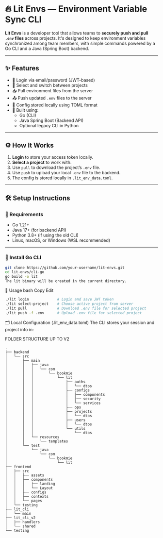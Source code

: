# 🔥 Lit Envs — Environment Variable Sync CLI

**Lit Envs** is a developer tool that allows teams to **securely push and pull `.env` files** across projects. It's designed to keep environment variables synchronized among team members, with simple commands powered by a Go CLI and a Java (Spring Boot) backend.

---

## ✨ Features

- 🔐 Login via email/password (JWT-based)
- 📁 Select and switch between projects
- 📥 Pull environment files from the server
- 📤 Push updated `.env` files to the server
- 📝 Config stored locally using TOML format
- 🧩 Built using:
  - Go (CLI)
  - Java Spring Boot (Backend API)
  - Optional legacy CLI in Python

---

## ⚙️ How It Works

1. **Login** to store your access token locally.
2. **Select a project** to work with.
3. Use `pull` to download the project’s `.env` file.
4. Use `push` to upload your local `.env` file to the backend.
5. The config is stored locally in `.lit_env_data.toml`.

---

## 🛠️ Setup Instructions

### 🔧 Requirements

- Go 1.21+
- Java 17+ (for backend API)
- Python 3.8+ (if using the old CLI)
- Linux, macOS, or Windows (WSL recommended)

---

### 🐹 Install Go CLI

```bash
git clone https://github.com/your-username/lit-envs.git
cd lit-envs/cli-go
go build -o lit
The lit binary will be created in the current directory.
```
🚀 Usage
bash
Copy
Edit

```bash
./lit login             # Login and save JWT token
./lit select-project    # Choose active project from server
./lit pull              # Download .env file for selected project
./lit push -f .env      # Upload .env file for selected project
```

🗂️ Local Configuration (.lit_env_data.toml)
The CLI stores your session and project info in:


FOLDER STRUCTURE UP TO V2
```
.
├── backend
│   └── src
│       ├── main
│       │   ├── java
│       │   │   └── com
│       │   │       └── bookmie
│       │   │           └── lit
│       │   │               ├── auths
│       │   │               │   └── dtos
│       │   │               ├── configs
│       │   │               │   ├── components
│       │   │               │   ├── security
│       │   │               │   └── services
│       │   │               ├── ops
│       │   │               ├── projects
│       │   │               │   └── dtos
│       │   │               ├── users
│       │   │               │   └── dtos
│       │   │               └── utils
│       │   │                   └── dtos
│       │   └── resources
│       │       └── templates
│       └── test
│           └── java
│               └── com
│                   └── bookmie
│                       └── lit
├── frontend
│   ├── src
│   │   ├── assets
│   │   ├── components
│   │   │   ├── landing
│   │   │   └── Layout
│   │   ├── configs
│   │   ├── contexts
│   │   └── pages
│   └── testing
├── lit_cli
│   └── main
├── lit_cli_v2
│   ├── handlers
│   └── shared
└── testing

```
